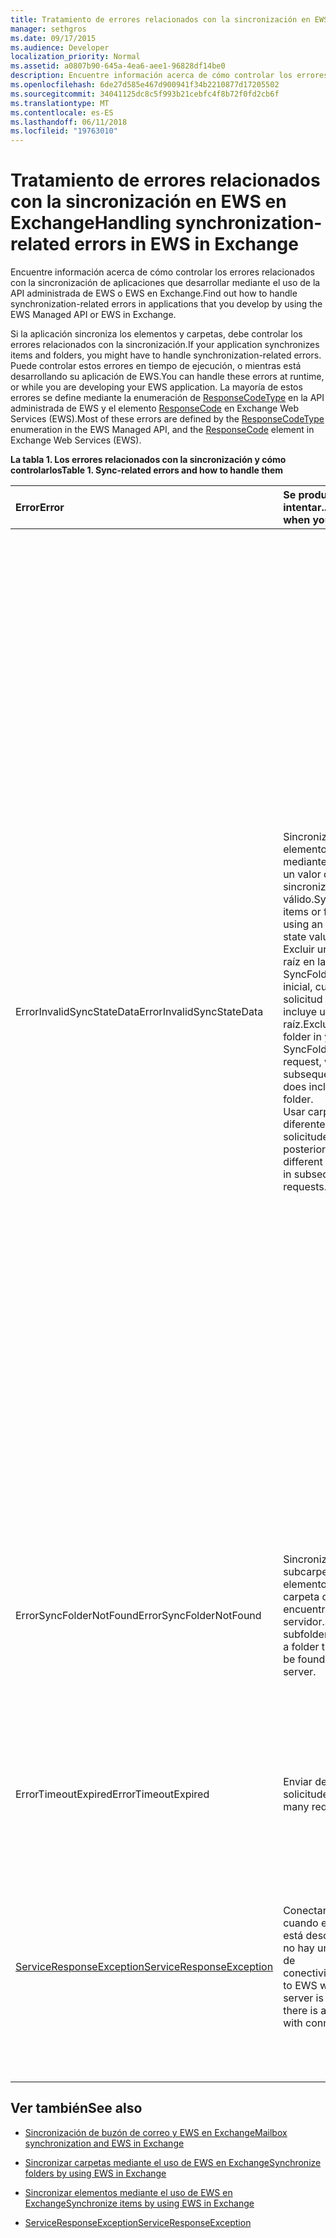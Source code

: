 ```yaml
---
title: Tratamiento de errores relacionados con la sincronización en EWS en Exchange
manager: sethgros
ms.date: 09/17/2015
ms.audience: Developer
localization_priority: Normal
ms.assetid: a0807b90-645a-4ea6-aee1-96828df14be0
description: Encuentre información acerca de cómo controlar los errores relacionados con la sincronización de aplicaciones que desarrollar mediante el uso de la API administrada de EWS o EWS en Exchange.
ms.openlocfilehash: 6de27d585e467d900941f34b2210877d17205502
ms.sourcegitcommit: 34041125dc8c5f993b21cebfc4f8b72f0fd2cb6f
ms.translationtype: MT
ms.contentlocale: es-ES
ms.lasthandoff: 06/11/2018
ms.locfileid: "19763010"
---
```

# <a name="handling-synchronization-related-errors-in-ews-in-exchange"></a><span data-ttu-id="809b6-103">Tratamiento de errores relacionados con la sincronización en EWS en Exchange</span><span class="sxs-lookup"><span data-stu-id="809b6-103">Handling synchronization-related errors in EWS in Exchange</span></span>

<span data-ttu-id="809b6-104">Encuentre información acerca de cómo controlar los errores relacionados con la sincronización de aplicaciones que desarrollar mediante el uso de la API administrada de EWS o EWS en Exchange.</span><span class="sxs-lookup"><span data-stu-id="809b6-104">Find out how to handle synchronization-related errors in applications that you develop by using the EWS Managed API or EWS in Exchange.</span></span>
  
<span data-ttu-id="809b6-105">Si la aplicación sincroniza los elementos y carpetas, debe controlar los errores relacionados con la sincronización.</span><span class="sxs-lookup"><span data-stu-id="809b6-105">If your application synchronizes items and folders, you might have to handle synchronization-related errors.</span></span> <span data-ttu-id="809b6-106">Puede controlar estos errores en tiempo de ejecución, o mientras está desarrollando su aplicación de EWS.</span><span class="sxs-lookup"><span data-stu-id="809b6-106">You can handle these errors at runtime, or while you are developing your EWS application.</span></span> <span data-ttu-id="809b6-107">La mayoría de estos errores se define mediante la enumeración de [ResponseCodeType](http://msdn.microsoft.com/en-us/library/exchangewebservices.responsecodetype%28v=exchg.80%29.aspx) en la API administrada de EWS y el elemento [ResponseCode](http://msdn.microsoft.com/en-us/library/aa580757%28v=exchg.150%29.aspx) en Exchange Web Services (EWS).</span><span class="sxs-lookup"><span data-stu-id="809b6-107">Most of these errors are defined by the [ResponseCodeType](http://msdn.microsoft.com/en-us/library/exchangewebservices.responsecodetype%28v=exchg.80%29.aspx) enumeration in the EWS Managed API, and the [ResponseCode](http://msdn.microsoft.com/en-us/library/aa580757%28v=exchg.150%29.aspx) element in Exchange Web Services (EWS).</span></span> 
  
<span data-ttu-id="809b6-108">**La tabla 1. Los errores relacionados con la sincronización y cómo controlarlos**</span><span class="sxs-lookup"><span data-stu-id="809b6-108">**Table 1. Sync-related errors and how to handle them**</span></span>

|<span data-ttu-id="809b6-109">**Error**</span><span class="sxs-lookup"><span data-stu-id="809b6-109">**Error**</span></span>|<span data-ttu-id="809b6-110">**Se produce al intentar...**</span><span class="sxs-lookup"><span data-stu-id="809b6-110">**Occurs when you try to…**</span></span>|<span data-ttu-id="809b6-111">**Controlarla por...**</span><span class="sxs-lookup"><span data-stu-id="809b6-111">**Handle it by…**</span></span>|
|:-----|:-----|:-----|
|<span data-ttu-id="809b6-112">ErrorInvalidSyncStateData</span><span class="sxs-lookup"><span data-stu-id="809b6-112">ErrorInvalidSyncStateData</span></span>  <br/> | <span data-ttu-id="809b6-113">Sincronizar elementos o carpetas mediante el uso de un valor de estado de sincronización no válido.</span><span class="sxs-lookup"><span data-stu-id="809b6-113">Synchronize items or folders by using an invalid sync state value.</span></span>  <br/>  <span data-ttu-id="809b6-114">Excluir una carpeta raíz en la solicitud de SyncFolderHierarchy inicial, cuando la solicitud subsiguiente incluye una carpeta raíz.</span><span class="sxs-lookup"><span data-stu-id="809b6-114">Exclude a root folder in your initial SyncFolderHierarchy request, when your subsequent request does include a root folder.</span></span>  <br/>  <span data-ttu-id="809b6-115">Usar carpetas de raíz diferente en las solicitudes posteriores.</span><span class="sxs-lookup"><span data-stu-id="809b6-115">Use different root folders in subsequent requests.</span></span>  <br/> | <span data-ttu-id="809b6-116">Asegurarse de que el valor de estado de sincronización que va a enviar a las coincidencias de devolver el valor de estado de sincronización durante una sincronización anterior.</span><span class="sxs-lookup"><span data-stu-id="809b6-116">Ensuring that the sync state value you are sending matches the sync state value returned during a previous synchronization.</span></span>  <br/>  <span data-ttu-id="809b6-117">Asegurarse de que no se envía el estado de sincronización para la jerarquía de carpetas al intentar sincronizar elementos y viceversa.</span><span class="sxs-lookup"><span data-stu-id="809b6-117">Ensuring that you are not sending the sync state for the folder hierarchy when you attempt to sync items, and vice versa.</span></span>  <br/>  <span data-ttu-id="809b6-118">Asegurarse de que va a enviar el estado de sincronización para la carpeta raíz correcta.</span><span class="sxs-lookup"><span data-stu-id="809b6-118">Ensuring that you are sending the sync state for the correct root folder.</span></span>  <br/>  <span data-ttu-id="809b6-119">Asegurarse de que se especifica la misma carpeta raíz en cada solicitud.</span><span class="sxs-lookup"><span data-stu-id="809b6-119">Ensuring that the same root folder is specified in each request.</span></span>  <br/>  <span data-ttu-id="809b6-120">Asegurarse de que la solicitud anterior no especificó una carpeta raíz de null, mientras que la solicitud actual incluye una carpeta raíz de la raíz.</span><span class="sxs-lookup"><span data-stu-id="809b6-120">Ensuring that the previous request did not specify a root folder of null, while the current request includes a root folder of root.</span></span> <span data-ttu-id="809b6-121">NULL y raíz no están tratan de la misma.</span><span class="sxs-lookup"><span data-stu-id="809b6-121">Null and root are not treated the same.</span></span>  <br/> |
|<span data-ttu-id="809b6-122">ErrorSyncFolderNotFound</span><span class="sxs-lookup"><span data-stu-id="809b6-122">ErrorSyncFolderNotFound</span></span>  <br/> |<span data-ttu-id="809b6-123">Sincronizar las subcarpetas o los elementos en una carpeta que no se encuentra en el servidor.</span><span class="sxs-lookup"><span data-stu-id="809b6-123">Synchronize subfolders or items in a folder that cannot be found on the server.</span></span>  <br/> |<span data-ttu-id="809b6-124">Asegurarse de la carpeta especificada en la solicitud de identificador coincide con un identificador de la carpeta devuelto desde el servidor en una respuesta de sincronización anterior.</span><span class="sxs-lookup"><span data-stu-id="809b6-124">Ensuring that the folder ID specified in the request matches a folder ID returned from the server in a previous sync response.</span></span>  <br/> |
|<span data-ttu-id="809b6-125">ErrorTimeoutExpired</span><span class="sxs-lookup"><span data-stu-id="809b6-125">ErrorTimeoutExpired</span></span>  <br/> |<span data-ttu-id="809b6-126">Enviar demasiadas solicitudes.</span><span class="sxs-lookup"><span data-stu-id="809b6-126">Send too many requests.</span></span>  <br/> |<span data-ttu-id="809b6-127">Limitar los lotes de 10 elementos por lote para evitar que aparezcan [reducidas](ews-throttling-in-exchange.md).</span><span class="sxs-lookup"><span data-stu-id="809b6-127">Limiting your batches to 10 items per batch to avoid getting [throttled](ews-throttling-in-exchange.md).</span></span>  <br/> |
|[<span data-ttu-id="809b6-128">ServiceResponseException</span><span class="sxs-lookup"><span data-stu-id="809b6-128">ServiceResponseException</span></span>](http://msdn.microsoft.com/en-us/library/microsoft.exchange.webservices.data.serviceresponseexception%28v=exchg.80%29.aspx) <br/> |<span data-ttu-id="809b6-129">Conectar a EWS cuando el servidor está desconectado o no hay un problema de conectividad.</span><span class="sxs-lookup"><span data-stu-id="809b6-129">Connect to EWS when the server is offline or there is a problem with connectivity.</span></span>  <br/> |<span data-ttu-id="809b6-130">Comprobar la conectividad con el servidor y volver a intentar la solicitud más adelante.</span><span class="sxs-lookup"><span data-stu-id="809b6-130">Checking connectivity with the server and retrying your request later.</span></span> <span data-ttu-id="809b6-131">Es probable que esto es un error de servicio transitorios o error de red.</span><span class="sxs-lookup"><span data-stu-id="809b6-131">This is likely a transient service error or network error.</span></span>  <br/> |
   
## <a name="see-also"></a><span data-ttu-id="809b6-132">Ver también</span><span class="sxs-lookup"><span data-stu-id="809b6-132">See also</span></span>


- [<span data-ttu-id="809b6-133">Sincronización de buzón de correo y EWS en Exchange</span><span class="sxs-lookup"><span data-stu-id="809b6-133">Mailbox synchronization and EWS in Exchange</span></span>](mailbox-synchronization-and-ews-in-exchange.md)
    
- [<span data-ttu-id="809b6-134">Sincronizar carpetas mediante el uso de EWS en Exchange</span><span class="sxs-lookup"><span data-stu-id="809b6-134">Synchronize folders by using EWS in Exchange</span></span>](how-to-synchronize-folders-by-using-ews-in-exchange.md)
    
- [<span data-ttu-id="809b6-135">Sincronizar elementos mediante el uso de EWS en Exchange</span><span class="sxs-lookup"><span data-stu-id="809b6-135">Synchronize items by using EWS in Exchange</span></span>](how-to-synchronize-items-by-using-ews-in-exchange.md)
    
- [<span data-ttu-id="809b6-136">ServiceResponseException</span><span class="sxs-lookup"><span data-stu-id="809b6-136">ServiceResponseException</span></span>](http://msdn.microsoft.com/en-us/library/microsoft.exchange.webservices.data.serviceresponseexception%28v=exchg.80%29.aspx)
    


